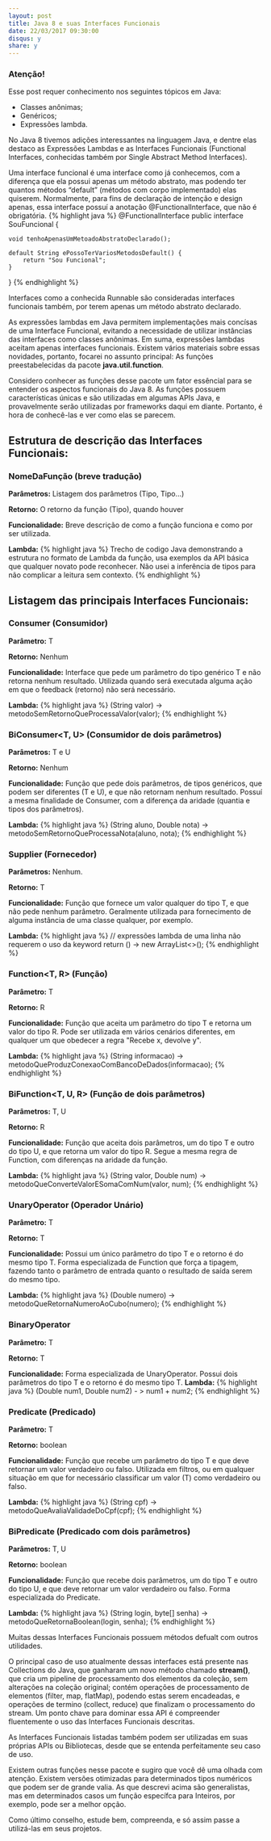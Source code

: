 ```yaml
---
layout: post
title: Java 8 e suas Interfaces Funcionais
date: 22/03/2017 09:30:00
disqus: y
share: y
---
```


### Atenção!
Esse post requer conhecimento nos seguintes tópicos em Java:
* Classes anônimas;
* Genéricos;
* Expressões lambda.

No Java 8 tivemos adições interessantes na linguagem Java, e dentre elas destaco as Expressões Lambdas e as Interfaces Funcionais (Functional Interfaces, conhecidas também por Single Abstract Method Interfaces).

Uma interface funcional é uma interface como já conhecemos, com a diferença que ela possui apenas um método abstrato, mas podendo ter quantos métodos “default” (métodos com corpo implementado) elas quiserem. Normalmente, para fins de declaração de intenção e design apenas, essa interface possuí a anotação @FunctionalInterface, que não é obrigatória. 
{% highlight java %}
@FunctionalInterface
public interface SouFuncional {

	void tenhoApenasUmMetoadoAbstratoDeclarado();
	
	default String ePossoTerVariosMetodosDefault() {
		return "Sou Funcional";
	}
}
{% endhighlight %}

Interfaces como a conhecida Runnable são consideradas interfaces funcionais também, por terem apenas um método abstrato declarado.

As expressões lambdas em Java permitem implementações mais concísas de uma Interface Funcional, evitando a necessidade de utilizar instâncias das interfaces como classes anônimas. Em suma, expressões lambdas aceitam apenas interfaces funcionais. Existem vários materiais sobre essas novidades, portanto, focarei no assunto principal: As funções preestabelecidas da pacote **java.util.function**.

Considero conhecer as funções desse pacote um fator essêncial para se entender os aspectos funcionais do Java 8. As funções possuem características únicas e são utilizadas em algumas APIs Java, e provavelmente serão utilizadas por frameworks daqui em diante. Portanto, é hora de conhecê-las e ver como elas se parecem.

## Estrutura de descrição das Interfaces Funcionais:

### NomeDaFunção<Tipos Parametrizados Genericos> (breve tradução)
**Parâmetros:** Listagem dos parâmetros (Tipo, Tipo...)

**Retorno:** O retorno da função (Tipo), quando houver

**Funcionalidade:** Breve descrição de como a função funciona e como por ser utilizada.

**Lambda:** 
{% highlight java %}
Trecho de codigo Java demonstrando a estrutura no formato de Lambda da função, usa exemplos da API básica que qualquer novato pode reconhecer. Não usei a inferência de tipos para não complicar a leitura sem contexto.
{% endhighlight %}

## Listagem das principais Interfaces Funcionais:

### Consumer<T> (Consumidor)
**Parâmetro:** T

**Retorno:** Nenhum

**Funcionalidade:** Interface que pede um parâmetro do tipo genérico T e não retorna nenhum resultado. Utilizada quando será executada alguma ação em que o feedback (retorno) não será necessário.

**Lambda:**
{% highlight java %}
(String valor) -> metodoSemRetornoQueProcessaValor(valor);
{% endhighlight %}


### BiConsumer<T, U> (Consumidor de dois parâmetros)
**Parâmetros:** T e U

**Retorno:** Nenhum

**Funcionalidade:** Função que pede dois parâmetros, de tipos genéricos, que podem ser diferentes (T e U), e que não retornam nenhum resultado. Possuí a mesma finalidade de Consumer<T>, com a diferença da aridade (quantia e tipos dos parâmetros).

**Lambda:**
{% highlight java %}
(String aluno, Double nota) -> metodoSemRetornoQueProcessaNota(aluno, nota);
{% endhighlight %}


### Supplier<T> (Fornecedor)
**Parâmetros:** Nenhum.

**Retorno:** T

**Funcionalidade:** Função que fornece um valor qualquer do tipo T, e que não pede nenhum parâmetro. Geralmente utilizada para fornecimento de alguma instância de uma classe qualquer, por exemplo.

**Lambda:**
{% highlight java %}
// expressões lambda de uma linha não requerem o uso da keyword return 
() -> new ArrayList<>();
{% endhighlight %}


### Function<T, R> (Função)
**Parâmetro:** T

**Retorno:** R

**Funcionalidade:** Função que aceita um parâmetro do tipo T e retorna um valor do tipo R. Pode ser utilizada em vários cenários diferentes, em qualquer um que obedecer a regra "Recebe x, devolve y".

**Lambda:**
{% highlight java %}
(String informacao) -> metodoQueProduzConexaoComBancoDeDados(informacao);
{% endhighlight %}


### BiFunction<T, U, R> (Função de dois parâmetros)
**Parâmetros:** T, U

**Retorno:** R

**Funcionalidade:** Função que aceita dois parâmetros, um do tipo T e outro do tipo U, e que retorna um valor do tipo R. Segue a mesma regra de Function, com diferenças na aridade da função.

**Lambda:**
{% highlight java %}
(String valor, Double num) -> metodoQueConverteValorESomaComNum(valor, num);
{% endhighlight %}


### UnaryOperator<T> (Operador Unário)
**Parâmetro:** T

**Retorno:** T

**Funcionalidade:** Possui um único parâmetro do tipo T e o retorno é do mesmo tipo T. Forma especializada de Function que força a tipagem, fazendo tanto o parâmetro de entrada quanto o resultado de saída serem do mesmo tipo.

**Lambda:**
{% highlight java %}
(Double numero) -> metodoQueRetornaNumeroAoCubo(numero);
{% endhighlight %}


### BinaryOperator<T>
**Parâmetro:** T

**Retorno:** T

**Funcionalidade:** Forma especializada de UnaryOperator<T>. Possui dois parâmetros do tipo T e o retorno é do mesmo tipo T.
**Lambda:**
{% highlight java %}
(Double num1, Double num2) - > num1 + num2;
{% endhighlight %}


### Predicate<T> (Predicado)
**Parâmetro:** T

**Retorno:** boolean

**Funcionalidade:** Função que recebe um parâmetro do tipo T e que deve retornar um valor verdadeiro ou falso. Utilizada em filtros, ou em qualquer situação em que for necessário classificar um valor (T) como verdadeiro ou falso.

**Lambda:**
{% highlight java %}
(String cpf) -> metodoQueAvaliaValidadeDoCpf(cpf);
{% endhighlight %}


### BiPredicate<T> (Predicado com dois parâmetros)
**Parâmetros:** T, U

**Retorno:** boolean

**Funcionalidade:** Função que recebe dois parâmetros, um do tipo T e outro do tipo U, e que deve retornar um valor verdadeiro ou falso. Forma especializada do Predicate.

**Lambda:**
{% highlight java %}
(String login, byte[] senha) -> metodoQueRetornaBoolean(login, senha);
{% endhighlight %}


Muitas dessas Interfaces Funcionais possuem métodos defualt com outros utilidades.

O principal caso de uso atualmente dessas interfaces está presente nas Collections do Java, que ganharam um novo método chamado **stream()**, que cria um pipeline de processamento dos elementos da coleção, sem alterações na coleção original; contém operações de processamento de elementos (filter, map, flatMap), podendo estas serem encadeadas, e operações de termino (collect, reduce) que finalizam o processamento do stream. Um ponto chave para dominar essa API é compreender fluentemente o uso das Interfaces Funcionais descritas.

As Interfaces Funcionais listadas também podem ser utilizadas em suas próprias APIs ou Bibliotecas, desde que se entenda perfeitamente seu caso de uso.

Existem outras funções nesse pacote e sugiro que você dê uma olhada com atenção. Existem versões otimizadas para determinados tipos numéricos que podem ser de grande valia. As que descrevi acima são generalistas, mas em determinados casos um função específca para Inteiros, por exemplo, pode ser a melhor opção.

Como último conselho, estude bem, compreenda, e só assim passe a utilizá-las em seus projetos.


